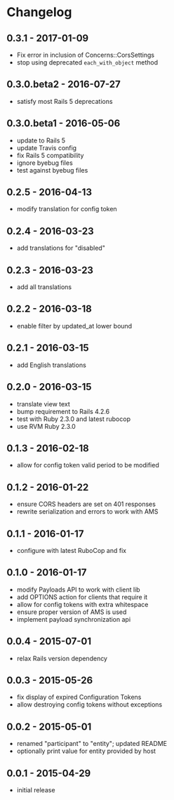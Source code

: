 # Changelog

## 0.3.1 - 2017-01-09

* Fix error in inclusion of Concerns::CorsSettings
* stop using deprecated `each_with_object` method

## 0.3.0.beta2 - 2016-07-27

* satisfy most Rails 5 deprecations

## 0.3.0.beta1 - 2016-05-06

* update to Rails 5
* update Travis config
* fix Rails 5 compatibility
* ignore byebug files
* test against byebug files

## 0.2.5 - 2016-04-13

* modify translation for config token

## 0.2.4 - 2016-03-23

* add translations for "disabled"

## 0.2.3 - 2016-03-23

* add all translations

## 0.2.2 - 2016-03-18

* enable filter by updated_at lower bound

## 0.2.1 - 2016-03-15

* add English translations

## 0.2.0 - 2016-03-15

* translate view text
* bump requirement to Rails 4.2.6
* test with Ruby 2.3.0 and latest rubocop
* use RVM Ruby 2.3.0

## 0.1.3 - 2016-02-18

* allow for config token valid period to be modified

## 0.1.2 - 2016-01-22

* ensure CORS headers are set on 401 responses
* rewrite serialization and errors to work with AMS

## 0.1.1 - 2016-01-17

* configure with latest RuboCop and fix

## 0.1.0 - 2016-01-17

* modify Payloads API to work with client lib
* add OPTIONS action for clients that require it
* allow for config tokens with extra whitespace
* ensure proper version of AMS is used
* implement payload synchronization api

## 0.0.4 - 2015-07-01

* relax Rails version dependency

## 0.0.3 - 2015-05-26

* fix display of expired Configuration Tokens
* allow destroying config tokens without exceptions

## 0.0.2 - 2015-05-01

* renamed "participant" to "entity"; updated README
* optionally print value for entity provided by host

## 0.0.1 - 2015-04-29

* initial release
